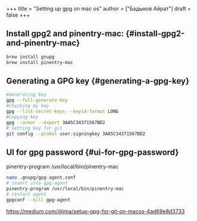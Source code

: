 +++
title = "Setting up gpg on mac os"
author = ["Бадыков Айрат"]
draft = false
+++

## Install gpg2 and pinentry-mac: {#install-gpg2-and-pinentry-mac}

```bash
brew install gnupg
brew install pinentry-mac
```


## Generating a GPG key {#generating-a-gpg-key}

```bash
#Generating key
gpg --full-generate-key
#Checking my key
gpg --list-secret-keys --keyid-format LONG
#Copying key
gpg --armor --export 3AA5C34371567BD2
# Setting key for git
git config --global user.signingkey 3AA5C34371567BD2
```


## UI for gpg password {#ui-for-gpg-password}

pinentry-program /usr/local/bin/pinentry-mac

```bash
nano .gnupg/gpg-agent.conf
# insert into gpg-agent
pinentry-program /usr/local/bin/pinentry-mac
# restart agent
gpgconf --kill gpg-agent
```

<https://medium.com/@jma/setup-gpg-for-git-on-macos-4ad69e8d3733>
